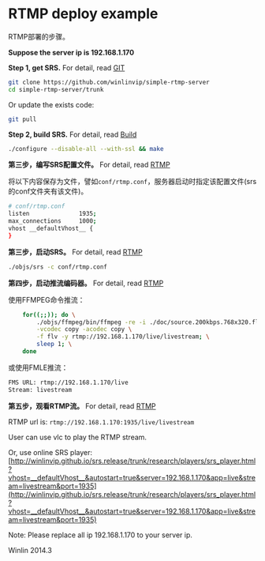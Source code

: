 # RTMP deploy example

RTMP部署的步骤。

<strong>Suppose the server ip is 192.168.1.170</strong>

<strong>Step 1, get SRS.</strong> For detail, read [GIT](https://github.com/winlinvip/simple-rtmp-server/wiki/v1_EN_Git)

```bash
git clone https://github.com/winlinvip/simple-rtmp-server
cd simple-rtmp-server/trunk
```

Or update the exists code:

```bash
git pull
```

<strong>Step 2, build SRS.</strong> For detail, read [Build](https://github.com/winlinvip/simple-rtmp-server/wiki/v1_EN_Build)

```bash
./configure --disable-all --with-ssl && make
```

<strong>第三步，编写SRS配置文件。</strong> For detail, read [RTMP](https://github.com/winlinvip/simple-rtmp-server/wiki/v1_EN_DeliveryRTMP)

将以下内容保存为文件，譬如`conf/rtmp.conf`，服务器启动时指定该配置文件(srs的conf文件夹有该文件)。

```bash
# conf/rtmp.conf
listen              1935;
max_connections     1000;
vhost __defaultVhost__ {
}
```

<strong>第三步，启动SRS。</strong> For detail, read [RTMP](https://github.com/winlinvip/simple-rtmp-server/wiki/v1_EN_DeliveryRTMP)

```bash
./objs/srs -c conf/rtmp.conf
```

<strong>第四步，启动推流编码器。</strong> For detail, read [RTMP](https://github.com/winlinvip/simple-rtmp-server/wiki/v1_EN_DeliveryRTMP)

使用FFMPEG命令推流：

```bash
    for((;;)); do \
        ./objs/ffmpeg/bin/ffmpeg -re -i ./doc/source.200kbps.768x320.flv \
        -vcodec copy -acodec copy \
        -f flv -y rtmp://192.168.1.170/live/livestream; \
        sleep 1; \
    done
```

或使用FMLE推流：

```bash
FMS URL: rtmp://192.168.1.170/live
Stream: livestream
```

<strong>第五步，观看RTMP流。</strong> For detail, read [RTMP](https://github.com/winlinvip/simple-rtmp-server/wiki/v1_EN_DeliveryRTMP)

RTMP url is: `rtmp://192.168.1.170:1935/live/livestream`

User can use vlc to play the RTMP stream.

Or, use online SRS player: [http://winlinvip.github.io/srs.release/trunk/research/players/srs_player.html?vhost=__defaultVhost__&autostart=true&server=192.168.1.170&app=live&stream=livestream&port=1935](http://winlinvip.github.io/srs.release/trunk/research/players/srs_player.html?vhost=__defaultVhost__&autostart=true&server=192.168.1.170&app=live&stream=livestream&port=1935)

Note: Please replace all ip 192.168.1.170 to your server ip.

Winlin 2014.3